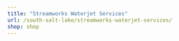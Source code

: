 ```yaml
---
title: "Streamworks Waterjet Services"
url: /south-salt-lake/streamworks-waterjet-services/
shop: shop
---
```

